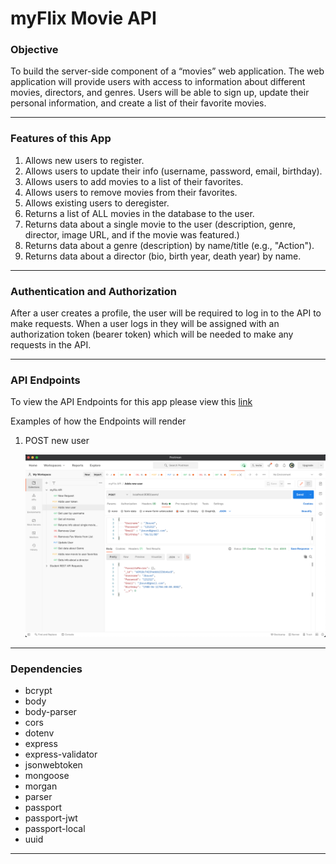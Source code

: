 # **myFlix Movie API**

### **Objective**

To build the server-side component of a “movies” web application. The web
application will provide users with access to information about different
movies, directors, and genres. Users will be able to sign up, update their
personal information, and create a list of their favorite movies.

---

### **Features of this App**

1. Allows new users to register.
2. Allows users to update their info (username, password, email, birthday).
3. Allows users to add movies to a list of their favorites.
4. Allows users to remove movies from their favorites.
5. Allows existing users to deregister.
6. Returns a list of ALL movies in the database to the user.
7. Returns data about a single movie to the user (description, genre, director, image URL, and if the movie was featured.)
8. Returns data about a genre (description) by name/title (e.g., "Action").
9. Returns data about a director (bio, birth year, death year) by name.

---

### **Authentication and Authorization**

After a user creates a profile, the user will be required to log in to the API to make requests. When a user logs in they will be assigned with an authorization token (bearer token) which will be needed to make any requests in the API.

---

### **API Endpoints**

To view the API Endpoints for this app please view this [link](https://myflix-2388-app.herokuapp.com/documentation.html)

Examples of how the Endpoints will render

1. POST new user

    ![Post new user](/img/POST_NewUser.png)

---

### **Dependencies**

- bcrypt
- body
- body-parser
- cors
- dotenv
- express
- express-validator
- jsonwebtoken
- mongoose
- morgan
- parser
- passport
- passport-jwt
- passport-local
- uuid

---


